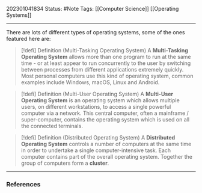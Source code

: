 202301041834
Status: #Note
Tags: [[Computer Science]] [[Operating Systems]]

___

There are lots of different types of operating systems, some of the ones featured here are:

>[!defi] Definition (Multi-Tasking Operating System)
>A **Multi-Tasking Operating System** allows more than one program to run at the same time - or at least appear to run concurrently to the user by switching between processes from different applications extremely quickly. Most personal computers use this kind of operating system, common examples include Windows, macOS, Linux and Android.

>[!defi] Definition (Multi-User Operating System)
>A **Multi-User Operating System** is an operating system which allows multiple users, on different workstations, to access a single powerful computer via a network. This central computer, often a mainframe / super-computer, contains the operating system which is used on all the connected terminals.

>[!defi] Definition (Distributed Operating System)
>A **Distributed Operating System** controls a number of computers at the same time in order to undertake a single computer-intensive task. Each computer contains part of the overall operating system. Together the group of computers form a **cluster**.


___
### References